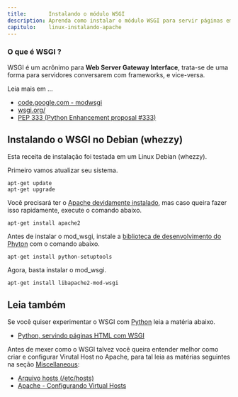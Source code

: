 ```yaml
---
title:       Instalando o módulo WSGI
description: Aprenda como instalar o módulo WSGI para servir páginas em HTML
capitulo:    linux-instalando-apache
---
```


### O que é WSGI ?

WSGI é um acrônimo para __Web Server Gateway Interface__, trata-se de uma forma para servidores conversarem com frameworks,
e vice-versa.

Leia mais em ...

- [code.google.com - modwsgi](https://code.google.com/p/modwsgi/)
- [wsgi.org/](http://wsgi.readthedocs.org/en/latest/)
- [PEP 333 (Python Enhancement proposal #333)](https://www.python.org/dev/peps/pep-0333/)



Instalando o WSGI no Debian (whezzy)
---

Esta receita de instalação foi testada em um Linux Debian (whezzy).

Primeiro vamos atualizar seu sistema.

    apt-get update
    apt-get upgrade

Você precisará ter o [Apache devidamente instalado](/linux/instalando-apache-via-yum-apt-get/), mas caso queira fazer isso
rapidamente, execute o comando abaixo.

    apt-get install apache2

Antes de instalar o mod_wsgi, instale a [biblioteca de desenvolvimento do Phyton](https://pythonhosted.org/setuptools/)
com o comando abaixo.

    apt-get install python-setuptools

Agora, basta instalar o mod_wsgi.

    apt-get install libapache2-mod-wsgi



Leia também
---

Se você quiser experimentar o WSGI com [Python](/python/) leia a matéria abaixo.

- [Python, servindo páginas HTML com WSGI](/python/servindo-paginas-html-com-wsgi/)

Antes de mexer como o WSGI talvez vocẽ queira entender melhor como criar e configurar Virutal Host no Apache, para tal
leia as matérias seguintes na seção [Miscellaneous](/miscellaneous/):

- [Arquivo hosts (/etc/hosts)](/miscellaneous/arquivo-hosts/)
- [Apache - Configurando Virtual Hosts](/miscellaneous/apache-virtual-host/)